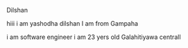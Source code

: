Dilshan

hiii i am yashodha dilshan
I am from Gampaha

i am software engineer
i am 23 yers old
Galahitiyawa centrall
